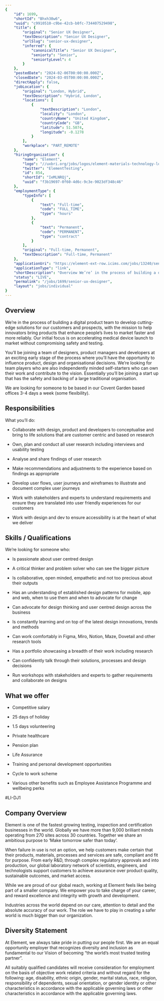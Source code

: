 ```yaml
---
{
	"id": 1699,
	"shortId": "Bhxh30w6",
	"uuid": "c9910510-c9be-42cb-b0fc-734407529498",
	"title": {
		"original": "Senior UX Designer",
		"textDescription": "Senior UX Designer",
		"urlSlug": "senior-ux-designer",
		"inferred": {
			"canonicalTitle": "Senior UX Designer",
			"seniorty": "Senior",
			"seniortyLevel": 4
		}
	},
	"postedDate": "2024-02-06T00:00:00.000Z",
	"closedDate": "2024-03-05T00:00:00.000Z",
	"directApply": false,
	"jobLocation": {
		"original": "London, Hybrid",
		"textDescription": "Hybrid, London",
		"locations": [
			{
				"textDescription": "London",
				"locality": "London",
				"countryName": "United Kingdom",
				"countryCode": "GB",
				"latitude": 51.5074,
				"longitude": -0.1278
			}
		],
		"workplace": "PART_REMOTE"
	},
	"hiringOrganization": {
		"name": "Element",
		"logo": "//uxbri.org/jobs/logos/element-materials-technology-logo.svg",
		"twitter": "ElementTesting",
		"id": 854,
		"shortId": "IeMLNRQj",
		"uuid": "f3b19697-0f60-4d6c-9c3e-9023df348c46"
	},
	"employmentType": {
		"typeInfo": [
			{
				"text": "Full-time",
				"code": "FULL_TIME",
				"type": "hours"
			},
			{
				"text": "Permanent",
				"code": "PERMANENT",
				"type": "contract"
			}
		],
		"original": "Full-time, Permanent",
		"textDescription": "Full-time, Permanent"
	},
	"applicationUri": "https://element-ext-row.icims.com/jobs/13240/senior-ux-designer/login?mobile=false&width=676&height=2627&bga=true&needsRedirect=false&jan1offset=0&jun1offset=60",
	"applicationType": "link",
	"shortDescription": "Overview We’re’ in the process of building a digital product team to develop cutting-edge- solutions for our customers and prospects, with the mission to help innovators bring products that enhance",
	"status": "LIVE",
	"permalink": "/jobs/1699/senior-ux-designer",
	"layout": "jobs/individual"
}
---
```

<h2>Overview</h2><p>We’re in the process of building a digital product team to develop cutting-edge solutions for our customers and prospects, with the mission to help innovators bring products that enhance people’s lives to market faster and more reliably. Our initial focus is on accelerating medical device launch to market without compromising safety and testing.</p><p>You’ll be joining a team of designers, product managers and developers at an exciting early stage of the process where you’ll have the opportunity to influence product, design and organisational decisions. We’re looking for team players who are also independently minded self-starters who can own their work and contribute to the vision. Essentially you’ll be joining a start up that has the safety and backing of a large traditional organisation.</p><p>We are looking for someone to be based in our Covent Garden based offices 3-4 days a week (some flexibility).</p><h2>Responsibilities</h2><p>What you’ll do:</p><ul><li><p>Collaborate with design, product and developers to conceptualise and bring to life solutions that are customer centric and based on research</p></li><li><p>Own, plan and conduct all user research including interviews and usability testing</p></li><li><p>Analyse and share findings of user research</p></li><li><p>Make recommendations and adjustments to the experience based on findings as appropriate</p></li><li><p>Develop user flows, user journeys and wireframes to illustrate and document complex user journeys</p></li><li><p>Work with stakeholders and experts to understand requirements and ensure they are translated into user friendly experiences for our customers</p></li><li><p>Work with design and dev to ensure accessibility is at the heart of what we deliver</p></li></ul><h2>Skills / Qualifications</h2><p>We’re looking for someone who:</p><ul><li><p>Is passionate about user centred design</p></li><li><p>A critical thinker and problem solver who can see the bigger picture</p></li><li><p>Is collaborative, open minded, empathetic and not too precious about their outputs</p></li><li><p>Has an understanding of established design patterns for mobile, app and web, when to use them and when to advocate for change</p></li><li><p>Can advocate for design thinking and user centred design across the business</p></li><li><p>Is constantly learning and on top of the latest design innovations, trends and methods</p></li><li><p>Can work comfortably in Figma, Miro, Notion, Maze, Dovetail and other research tools</p></li><li><p>Has a portfolio showcasing a breadth of their work including research</p></li><li><p>Can confidently talk through their solutions, processes and design decisions</p></li><li><p>Run workshops with stakeholders and experts to gather requirements and collaborate on designs</p></li></ul><h2>What we offer</h2><ul><li><p>Competitive salary</p></li><li><p>25 days of holiday</p></li><li><p>1.5 days volunteering</p></li><li><p>Private healthcare</p></li><li><p>Pension plan</p></li><li><p>Life Assurance</p></li><li><p>Training and personal development opportunities</p></li><li><p>Cycle to work scheme</p></li><li><p>Various other benefits such as Employee Assistance Programme and wellbeing perks</p></li></ul><p>#LI-DJ1</p><h2>Company Overview</h2><p>Element is one of the fastest growing testing, inspection and certification businesses in the world. Globally we have more than 9,000 brilliant minds operating from 270 sites across 30 countries. Together we share an ambitious purpose to ‘Make tomorrow safer than today’.</p><p>When failure in use is not an option, we help customers make certain that their products, materials, processes and services are safe, compliant and fit for purpose. From early R&amp;D, through complex regulatory approvals and into production, our global laboratory network of scientists, engineers, and technologists support customers to achieve assurance over product quality, sustainable outcomes, and market access.</p><p>While we are proud of our global reach, working at Element feels like being part of a smaller company. We empower you to take charge of your career, and reward excellence and integrity with growth and development.</p><p>Industries across the world depend on our care, attention to detail and the absolute accuracy of our work. The role we have to play in creating a safer world is much bigger than our organization.</p><h2>Diversity Statement</h2><p>At Element, we always take pride in putting our people first. We are an equal opportunity employer that recognizes diversity and inclusion as fundamental to our Vision of becoming “the world’s most trusted testing partner”.</p><p>All suitably qualified candidates will receive consideration for employment on the basis of objective work related criteria and without regard for the following: age, disability, ethnic origin, gender, marital status, race, religion, responsibility of dependents, sexual orientation, or gender identity or other characteristics in accordance with the applicable governing laws or other characteristics in accordance with the applicable governing laws.</p>
